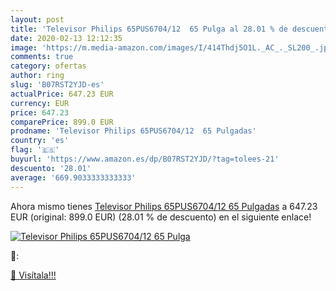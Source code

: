 ```yaml
---
layout: post
title: 'Televisor Philips 65PUS6704/12  65 Pulga al 28.01 % de descuento'
date: 2020-02-13 12:12:35
image: 'https://m.media-amazon.com/images/I/414Thdj5O1L._AC_._SL200_.jpg'
comments: true
category: ofertas
author: ring
slug: 'B07RST2YJD-es'
actualPrice: 647.23 EUR
currency: EUR
price: 647.23
comparePrice: 899.0 EUR
prodname: 'Televisor Philips 65PUS6704/12  65 Pulgadas'
country: 'es'
flag: '🇪🇸'
buyurl: 'https://www.amazon.es/dp/B07RST2YJD/?tag=tolees-21'
descuento: '28.01'
average: '669.9033333333333'
---
```


Ahora mismo tienes [Televisor Philips 65PUS6704/12  65 Pulgadas](https://www.amazon.es/dp/B07RST2YJD/?tag=tolees-21) a 647.23 EUR (original: 899.0 EUR) (28.01 %  de descuento) en el siguiente enlace!

[![Televisor Philips 65PUS6704/12  65 Pulga](https://m.media-amazon.com/images/I/414Thdj5O1L._AC_._SL200_.jpg)](https://www.amazon.es/dp/B07RST2YJD/?tag=tolees-21)

🔎:


[🛒 Visítala!!!](https://www.amazon.es/dp/B07RST2YJD/?tag=tolees-21)
